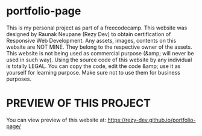 # portfolio-page
This is my personal project as part of a freecodecamp. This website was designed by Raunak Neupane (Rezy Dev) to obtain certification of Responsive Web Development. Any assets, images, contents on this website are NOT MINE. They belong to the respective owner of the assets. This website is not being used as commercial purpose (&amp;amp; will never be used in such way). Using the source code of this website by any individual is totally LEGAL. You can copy the code, edit the code &amp;amp; use it as yourself for learning purpose. Make sure not to use them for business purposes.

# PREVIEW OF THIS PROJECT
You can view preview of this website at: https://rezy-dev.github.io/portfolio-page/
